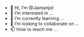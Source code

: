 - 👋 Hi, I’m @Jaimanjot
- 👀 I’m interested in ...
- 🌱 I’m currently learning ...
- 💞️ I’m looking to collaborate on ...
- 📫 How to reach me ...

<!---
Jaimanjot/Jaimanjot is a ✨ special ✨ repository because its `README.md` (this file) appears on your GitHub profile.
You can click the Preview link to take a look at your changes.
--->
